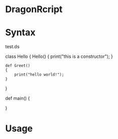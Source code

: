 DragonRcript
============

Syntax
======

test.ds

class Hello
{
	Hello()
	{
		print("this is a constructor");
	}

	def Greet()
	{
		print("hello world!");
	}
}

def main()
{
	
}


Usage
=====